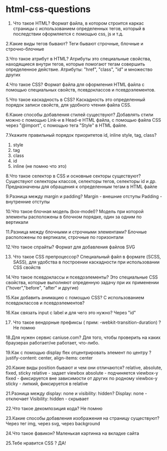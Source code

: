 # html-css-questions
1.	Что такое HTML?
Формат файла, в котором строится каркас страницы с использованием определенных тегов, который в последствии оформляется с помощью css, js и т.д.

2.Какие виды тегов бывают?
Теги бывают строчные, блочные и строчно-блочные

3.Что такое атрибут в HTML?
Атрибуты это специальные свойства, находящиеся внутри тегов, которые помогают тегам совершить определенное действие.
Атрибуты: "href", "class", "id" и множество других

4.Что такое CSS?
Формат файла для оформления HTML файла с помощью специальных свойств, псевдоклассов и псевдоэлементов.

5.Что такое каскадность в CSS?
Каскадность это определенный порядок записи свойств, для удобного чтения файла CSS.

6.Какие способы добавления стилей существуют?
Добавлять стили можно с помощью Link-и в Head-e HTML файла, с помощью файла CSS через "@import", с помощью тега "Style" в HTML файле.

7.Укажите правильный порядок приоритетов id, inline style, tag, class?
1) style
2) tag
3) class
4) id
5) inline (не помню что это)

8.Что такое селектор в CSS и основные секторы существуют?
Существуют селекторы классов, селекторы тегов, селекторы id и др.
Предназначены для обращения к определенным тегам в HTML файле 

9.Разница между margin и padding?
Margin - внешние отступы
Padding - внутренние отступы


10.Что такое блочная модель (box-model)?
Модель при которой элементы расположены в блочном порядке, один за одним по вертикали

11.Разница между блочными и строчными элементами?
Блочные расположены по вертикали, строчные по горизонтали 

12.Что такое спрайты?
Формат для добавления файлов SVG

13.	Что такое CSS препроцессор?
Специальный файл в формате (SCSS, SASS), для удобства в построении каскадности при использовании CSS свойств

14.Что такое псевдоклассы и псевдоэлементы?
Это специальные CSS свойства, которые выполняют опреденную задачу при их применении ("hover","before", "after" и другие)

15.Как добавить анимацию с помощью CSS?
С использованием псевдоклассов и псевдоэлементов?

16.Как связать input с label и для чего это нужно?
Через "id"

17.	Что такое вендорные префиксы ( прим: -webkit-transition-duration) ?
Не помню


18.Для нужен сервис caniuse.com?
Для того, чтобы проверить на каких браузерах работает/не работает, что-либо. 

19.Как с помощью display flex отцентрировать элемент по центру ?
justify-content: center, align-items: center

20.Какие виды position бывают и чем они отличаются?
relative, absolute, fixed, sticky
relative - задает viewbox
absolute - подчиняется viewbox-y
fixed - фиксируется вне зависимости от других по родному viewbox-y
sticky - липкий, фиксируется в relative


21.Разница между display: none и visibility: hidden?
Display: none - отключает
Visibility: hidden - скрывает

22.Что такое декомпозиция кода?
Не помню

23.Какие способы добавления изображения на страницу существуют?
Через тег img, через svg, через background


24.Что такое фавикон?
Маленькая картинка на вкладке сайта

25.Тебе нравится CSS ?
ДА!

